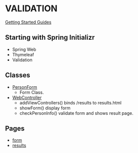 # VALIDATION
[Getting Started Guides](https://spring.io/guides/gs/validating-form-input/)

## Starting with Spring Initializr
- Spring Web 
- Thymeleaf 
- Validation 

## Classes
- [PersonForm](src/main/java/com/example/validation/PersonForm.java)
    - Form Class.
- [WebController](src/main/java/com/example/validation/WebController.java)
    - addViewControllers() binds /results to results.html
    - showForm() display form
    - checkPersonInfo() validate form and shows result page.
    
## Pages
 - [form](src/main/resources/templates/form.html)
 - [results](src/main/resources/templates/results.html)    
    
    
